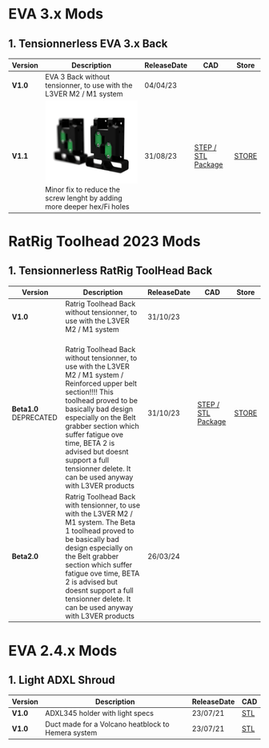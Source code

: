 # EVA 3.x Mods

## 1. Tensionnerless EVA 3.x Back

Version|Description|ReleaseDate|CAD|Store
-------------|-----------|-----------|-----------|-----------
**V1.0**|EVA 3 Back without tensionner, to use with the L3VER M2 / M1 system|04/04/23|
**V1.1**|![alt text](/image/EVATLESS.png)<br> Minor fix to reduce the screw lenght by adding more deeper hex/Fi holes|31/08/23|[STEP / STL Package](https://github.com/FlorentBroise/BRS-Printers-Mod/tree/main/cad/EVA-Back-1.zip) |[STORE](https://store.brs-engineering.com/products/eva-3-x-tensonnerless-for-l3ver-m1-m2)

# RatRig Toolhead 2023 Mods

## 1. Tensionnerless RatRig ToolHead Back

Version|Description|ReleaseDate|CAD|Store
-------------|-----------|-----------|-----------|-----------
**V1.0**|Ratrig Toolhead Back without tensionner, to use with the L3VER M2 / M1 system|31/10/23|
**Beta1.0** DEPRECATED |<br> Ratrig Toolhead Back without tensionner, to use with the L3VER M2 / M1 system / Reinforced upper belt section!!!! This toolhead proved to be basically bad design especially on the Belt grabber section which suffer fatigue ove time, BETA 2 is advised but doesnt support a full tensionner delete. It can be used anyway with L3VER products|31/10/23|[STEP / STL Package](https://github.com/FlorentBroise/BRS-Printers-Mod/tree/main/cad/RRT-Back-1.zip) |[STORE](https://store.brs-engineering.com/products/ratrig-tool-head-printed-parts-only?variant=47264346800475)
**Beta2.0**|Ratrig Toolhead Back with tensionner, to use with the L3VER M2 / M1 system. The Beta 1 toolhead proved to be basically bad design especially on the Belt grabber section which suffer fatigue ove time, BETA 2 is advised but doesnt support a full tensionner delete. It can be used anyway with L3VER products|26/03/24|


# EVA 2.4.x Mods

## 1. Light ADXL Shroud

Version|Description|ReleaseDate|CAD|
-------------|-----------|-----------|-----------
**V1.0**|ADXL345 holder with light specs|23/07/21|[STL](https://github.com/FlorentBroise/BRS-Printers-Mod/tree/main/cad/shroudbrs.stl)
**V1.0**|Duct made for a Volcano heatblock to Hemera system|23/07/21|[STL](https://github.com/FlorentBroise/BRS-Printers-Mod/tree/main/cad/Duct_volcano.3mf)
